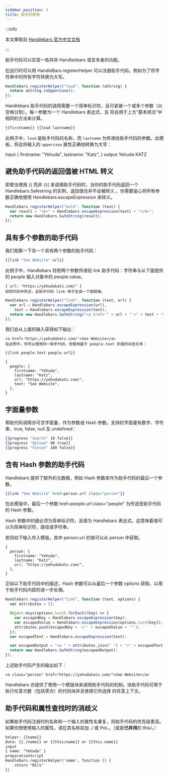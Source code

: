 ```yaml
---
sidebar_position: 3
title: 助手的使用
---
```


:::info

本文章取自 [Handlebars 官方中文文档](https://handlebarsjs.com/zh/guide/expressions.html#%E5%8A%A9%E6%89%8B%E4%BB%A3%E7%A0%81)

:::

助手代码可以实现一些并非 Handlesbars 语言本身的功能。

在运行时可以用 HandleBars.registerHelper 可以注册助手代码。例如为了将字符串中的所有字符转换为大写。

```js
Handlebars.registerHelper("loud", function (aString) {
  return aString.toUpperCase();
});
```

Handlebars 助手代码的调用需要一个简单标识符，且可紧接一个或多个参数（以空格分割）。每一参数为一个 Handlebars 表达式，且 将会用于上方“基本用法”中相同的方法来计算。

```handlebars
{{firstname}} {{loud lastname}}
```

此例子中，`loud` 是助手代码的名称，而 `lastname` 为传递给助手代码的参数。此模板，将会将输入的 `uppercase` 属性正确地转换为大写：

input
{
firstname: "Yehuda",
lastname: "Katz",
}
output
Yehuda KATZ

## 避免助手代码的返回值被 HTML 转义

即使当使用 {{ 而非 {{{ 来调用助手代码时，当你的助手代码返回一个 Handlebars.Safestring 的实例，返回值也并不会被转义 。你需要留心将所有参数正确地使用 Handlebars.escapeExpression 来转义。

```js
Handlebars.registerHelper("bold", function (text) {
  var result = "<b>" + Handlebars.escapeExpression(text) + "</b>";
  return new Handlebars.SafeString(result);
});
```

## 具有多个参数的助手代码

我们观察一下另一个具有两个参数的助手代码：

```handlebars
{{link "See Website" url}}
```

此例子中，Handlebars 将把两个参数传递给 link 助手代码：字符串与从下面提供的 people 输入对象中的 people.value。

```plain
{ url: "https://yehudakatz.com/" }
如同代码中所述，此助手代码 link 用于生成一个超链接。
```

```js
Handlebars.registerHelper("link", function (text, url) {
  var url = Handlebars.escapeExpression(url),
    text = Handlebars.escapeExpression(text);
  return new Handlebars.SafeString("<a href='" + url + "'>" + text + "</a>");
});
```

我们会从上面的输入获得如下输出：

```plain
<a href='https://yehudakatz.com/'>See Website</a>
在此例中，你可以使用同一助手代码，但使用基于 people.text 的值的动态文本：
```

```handlebars
{{link people.text people.url}}
```

```plain
{
  people: {
    firstname: "Yehuda",
    lastname: "Katz",
    url: "https://yehudakatz.com/",
    text: "See Website",
  },
}
```

## 字面量参数

帮助代码调用亦可含字面量，作为参数或 Hash 参数。支持的字面量有数字、字符串、true, false, null 及 undefined：

```handlebars
{{progress "Search" 10 false}}
{{progress "Upload" 90 true}}
{{progress "Finish" 100 false}}
```

## 含有 Hash 参数的助手代码

Handlebars 提供了额外的元数据，例如 Hash 参数来作为助手代码的最后一个参数。

```handlebars
{{link "See Website" href=person.url class="person"}}
```

在此模版中，最后一个参数 href=people.url class="people" 为传送至助手代码的 Hash 参数。

Hash 参数中的键必须为简单标识符，且值为 Handlebars 表达式。这意味着值可以为简单标识符，路径或字符串。

若将如下输入传入模版，其中 person.url 的值可以从 person 中获取。

```plain
{
  person: {
    firstname: "Yehuda",
    lastname: "Katz",
    url: "https://yehudakatz.com/",
  },
}
```

正如以下助手代码中的描述，Hash 参数可以从最后一个参数 options 获取，以用于助手代码内部的进一步处理。

```js
Handlebars.registerHelper("link", function (text, options) {
  var attributes = [];

  Object.keys(options.hash).forEach((key) => {
    var escapedKey = Handlebars.escapeExpression(key);
    var escapedValue = Handlebars.escapeExpression(options.hash[key]);
    attributes.push(escapedKey + '="' + escapedValue + '"');
  });
  var escapedText = Handlebars.escapeExpression(text);

  var escapedOutput = "<a " + attributes.join(" ") + ">" + escapedText + "</a>";
  return new Handlebars.SafeString(escapedOutput);
});
```

上述助手代码产生的输出如下：

```plain
<a class="person" href="https://yehudakatz.com/">See Website</a>
```

Handlebars 亦提供了使用一个模版块来调用助手代码的机制。块助手代码可用于执行任意次数（包括零次）的代码块并且使用它所选择 的任意上下文。

## 助手代码和属性查找时的消歧义

如果助手代码注册时的名称和一个输入的属性名重复，则助手代码的优先级更高。如果你想使用输入的属性，请在其名称前加 ./ 或 this.。（或是**已弃用**的 this/。）

```handlebars
helper: {{name}}
data: {{./name}} or {{this/name}} or {{this.name}}
input
{ name: "Yehuda" }
preparationScript
Handlebars.registerHelper('name', function () {
    return "Nils"
})
```

